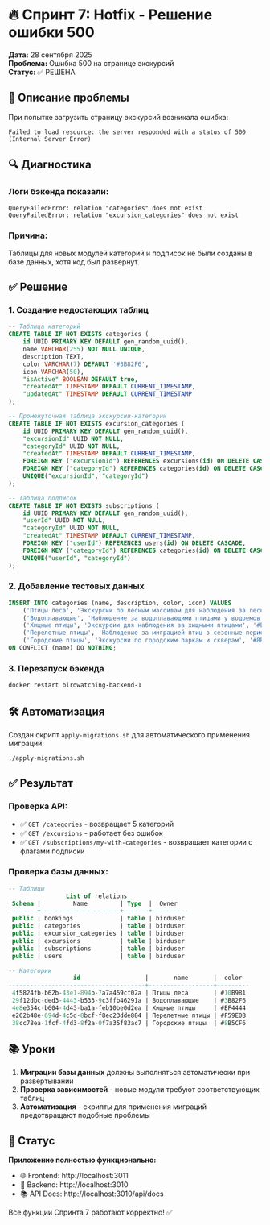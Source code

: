 # 🔥 Спринт 7: Hotfix - Решение ошибки 500

**Дата:** 28 сентября 2025  
**Проблема:** Ошибка 500 на странице экскурсий  
**Статус:** ✅ РЕШЕНА

## 🐛 Описание проблемы

При попытке загрузить страницу экскурсий возникала ошибка:
```
Failed to load resource: the server responded with a status of 500 (Internal Server Error)
```

## 🔍 Диагностика

### Логи бэкенда показали:
```
QueryFailedError: relation "categories" does not exist
QueryFailedError: relation "excursion_categories" does not exist
```

### Причина:
Таблицы для новых модулей категорий и подписок не были созданы в базе данных, хотя код был развернут.

## ✅ Решение

### 1. Создание недостающих таблиц

```sql
-- Таблица категорий
CREATE TABLE IF NOT EXISTS categories (
    id UUID PRIMARY KEY DEFAULT gen_random_uuid(),
    name VARCHAR(255) NOT NULL UNIQUE,
    description TEXT,
    color VARCHAR(7) DEFAULT '#3B82F6',
    icon VARCHAR(50),
    "isActive" BOOLEAN DEFAULT true,
    "createdAt" TIMESTAMP DEFAULT CURRENT_TIMESTAMP,
    "updatedAt" TIMESTAMP DEFAULT CURRENT_TIMESTAMP
);

-- Промежуточная таблица экскурсии-категории
CREATE TABLE IF NOT EXISTS excursion_categories (
    id UUID PRIMARY KEY DEFAULT gen_random_uuid(),
    "excursionId" UUID NOT NULL,
    "categoryId" UUID NOT NULL,
    "createdAt" TIMESTAMP DEFAULT CURRENT_TIMESTAMP,
    FOREIGN KEY ("excursionId") REFERENCES excursions(id) ON DELETE CASCADE,
    FOREIGN KEY ("categoryId") REFERENCES categories(id) ON DELETE CASCADE,
    UNIQUE("excursionId", "categoryId")
);

-- Таблица подписок
CREATE TABLE IF NOT EXISTS subscriptions (
    id UUID PRIMARY KEY DEFAULT gen_random_uuid(),
    "userId" UUID NOT NULL,
    "categoryId" UUID NOT NULL,
    "createdAt" TIMESTAMP DEFAULT CURRENT_TIMESTAMP,
    FOREIGN KEY ("userId") REFERENCES users(id) ON DELETE CASCADE,
    FOREIGN KEY ("categoryId") REFERENCES categories(id) ON DELETE CASCADE,
    UNIQUE("userId", "categoryId")
);
```

### 2. Добавление тестовых данных

```sql
INSERT INTO categories (name, description, color, icon) VALUES 
    ('Птицы леса', 'Экскурсии по лесным массивам для наблюдения за лесными птицами', '#10B981', 'tree'),
    ('Водоплавающие', 'Наблюдение за водоплавающими птицами у водоемов', '#3B82F6', 'water'),
    ('Хищные птицы', 'Экскурсии для наблюдения за хищными птицами', '#EF4444', 'eagle'),
    ('Перелетные птицы', 'Наблюдение за миграцией птиц в сезонные периоды', '#F59E0B', 'bird'),
    ('Городские птицы', 'Экскурсии по городским паркам и скверам', '#8B5CF6', 'city')
ON CONFLICT (name) DO NOTHING;
```

### 3. Перезапуск бэкенда

```bash
docker restart birdwatching-backend-1
```

## 🛠️ Автоматизация

Создан скрипт `apply-migrations.sh` для автоматического применения миграций:

```bash
./apply-migrations.sh
```

## ✅ Результат

### Проверка API:
- ✅ `GET /categories` - возвращает 5 категорий
- ✅ `GET /excursions` - работает без ошибок
- ✅ `GET /subscriptions/my-with-categories` - возвращает категории с флагами подписки

### Проверка базы данных:
```sql
-- Таблицы
                List of relations
 Schema |         Name         | Type  |  Owner   
--------+----------------------+-------+----------
 public | bookings             | table | birduser
 public | categories           | table | birduser
 public | excursion_categories | table | birduser
 public | excursions           | table | birduser
 public | subscriptions        | table | birduser
 public | users                | table | birduser

-- Категории
                  id                  |       name       |  color  
--------------------------------------+------------------+---------
 4f5824fb-b62b-43e1-894b-7a7a459cf02a | Птицы леса       | #10B981
 29f12dbc-ded3-4443-b533-9c3ffb46291a | Водоплавающие    | #3B82F6
 4e8e354c-b604-4d43-ba1a-feb10be0d2ea | Хищные птицы     | #EF4444
 e262b48e-694d-4c5d-8bcf-f8ec23dde884 | Перелетные птицы | #F59E0B
 38cc78ea-1fcf-4fd3-8f2a-0f7a35f83ac7 | Городские птицы  | #8B5CF6
```

## 📚 Уроки

1. **Миграции базы данных** должны выполняться автоматически при развертывании
2. **Проверка зависимостей** - новые модули требуют соответствующих таблиц
3. **Автоматизация** - скрипты для применения миграций предотвращают подобные проблемы

## 🚀 Статус

**Приложение полностью функционально:**
- 🌐 Frontend: http://localhost:3011
- 🔧 Backend: http://localhost:3010
- 📚 API Docs: http://localhost:3010/api/docs

Все функции Спринта 7 работают корректно! ✅

